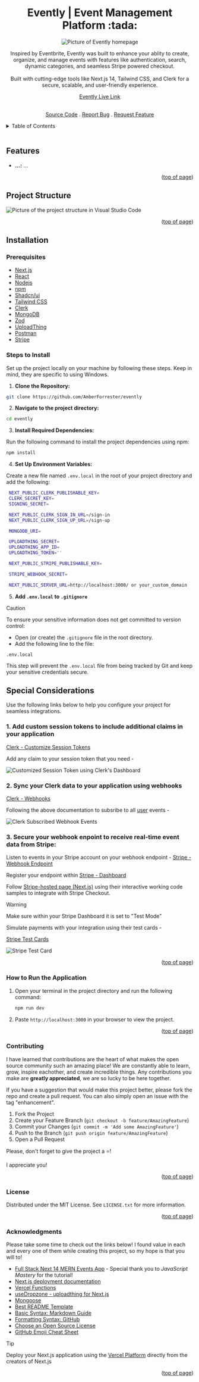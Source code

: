 <a id="readme-top"></a>

<h1 align="center">Evently | Event Management Platform :tada:</h1> 

<div align="center">

<img src="/public/assets/images/homepage.png" alt="Picture of Evently homepage">

<p align="center">Inspired by Eventbrite, Evently was built to enhance your ablity to create, organize, and manage events with features like authentication, search, dynamic categories, and seamless Stripe powered checkout.
<br/>
<br/>
Built with cutting-edge tools like Next.js 14, Tailwind CSS, and Clerk for a secure, scalable, and user-friendly experience.
<br />

<a href="https://evently-pink-sigma.vercel.app/">Evently Live Link</a>



<br />
<a href="https://github.com/AmberForrester/evently">Source Code</a>
.
<a href="https://github.com/AmberForrester/evently/issues/new?assignees=&labels=bug&projects=&template=bug-report-%F0%9F%90%9E.md&title=">Report Bug</a>
.
<a href="https://github.com/AmberForrester/evently/issues/new?assignees=&labels=enhancement&projects=&template=feature-request-%F0%9F%9A%80.md&title=">Request Feature</a>
</p>
</div>

<details>
  <summary>Table of Contents</summary>
  <ol>
    <li><a href="#project-structure">Project Structure</a></li>
    <li><a href="#features">Features</a></li>
    <li><a href="#installation">Installation</a></li>
    <li><a href="#steps-to-install">Steps to Install</a></li>
    <li><a href="#special-considerations">Special Considerations</a></li>
    <li><a href="#how-to-run-the-application">How to Run the Application</a></li>
    <li><a href="#contributing">Contributing</a></li>
    <li><a href="#license">License</a></li>
    <li><a href="#acknowledgments">Acknowledgments</a></li>
  </ol>
</details>
<br />



## Features
- **...:** ...


<p align="right">(<a href="#readme-top">top of page</a>)</p>



## Project Structure

<img src="/public/assets/images/project-structure.png" alt="Picture of the project structure in Visual Studio Code">

<p align="right">(<a href="#readme-top">top of page</a>)</p>



## Installation

### Prerequisites
- [Next.js](https://nextjs.org/)
- [React](https://react.dev/)
- [Nodejs](https://nodejs.org/en)
- [npm](https://www.npmjs.com/)
- [Shadcn/ui](https://ui.shadcn.com/docs)
- [Tailwind CSS](https://tailwindcss.com/)
- [Clerk](https://clerk.com/)
- [MongoDB](https://www.mongodb.com/)
- [Zod](https://zod.dev/)
- [UploadThing](https://uploadthing.com/)
- [Postman](https://www.postman.com/)
- [Stripe](https://stripe.com/)



### Steps to Install

Set up the project locally on your machine by following these steps. 
Keep in mind, they are specific to using Windows.

1. **Clone the Repository:**
  ```bash
  git clone https://github.com/AmberForrester/evently
  ```

2. **Navigate to the project directory:**
  ```bash
  cd evently
  ```

3. **Install Required Dependencies:** 

Run the following command to install the project dependencies using npm:
  ```bash
  npm install
  ```

4. **Set Up Environment Variables:**

Create a new file named `.env.local` in the root of your project directory and add the following:
   ```bash
    NEXT_PUBLIC_CLERK_PUBLISHABLE_KEY=
    CLERK_SECRET_KEY=
    SIGNING_SECRET=

    NEXT_PUBLIC_CLERK_SIGN_IN_URL=/sign-in
    NEXT_PUBLIC_CLERK_SIGN_UP_URL=/sign-up

    MONGODB_URI=

    UPLOADTHING_SECRET=
    UPLOADTHING_APP_ID=
    UPLOADTHING_TOKEN=''

    NEXT_PUBLIC_STRIPE_PUBLISHABLE_KEY=

    STRIPE_WEBHOOK_SECRET=

    NEXT_PUBLIC_SERVER_URL=http://localhost:3000/ or your_custom_domain
   ``` 

5. **Add `.env.local` to `.gitignore`**

> [!CAUTION]
> To ensure your sensitive information does not get committed to version control:
  - Open (or create) the `.gitignore` file in the root directory.
  - Add the following line to the file:
   ```
   .env.local
   ```

This step will prevent the `.env.local` file from being tracked by Git and keep your sensitive credentials secure. 



## Special Considerations

Use the following links below to help you configure your project for seamless integrations.

### 1. Add custom session tokens to include additional claims in your application 

[Clerk - Customize Session Tokens](https://clerk.com/docs/backend-requests/making/custom-session-token)

Add any claim to your session token that you need -

<img src="/public/assets/images/custom_session_token.png" alt="Customized Session Token using Clerk's Dashboard">



### 2. Sync your Clerk data to your application using webhooks

[Clerk - Webhooks](https://clerk.com/docs/webhooks/sync-data)

Following the above documentation to subsribe to all <ins>user</ins> events - 

<img src="/public/assets/images/webhook_events.png" alt="Clerk Subscribed Webhook Events">



### 3. Secure your webhook enpoint to receive real-time event data from Stripe: 

Listen to events in your Stripe account on your webhook endpoint - 
[Stripe - Webhook Endpoint](https://stripe.com/docs/webhooks#verify-events)

Register your endpoint within [Stripe - Dashboard](https://dashboard.stripe.com/apikeys)

Follow [Stripe-hosted page (Next.js)](https://docs.stripe.com/checkout/quickstart?lang=node&client=next) using their interactive working code samples to integrate with Stripe Checkout. 

> [!WARNING]
> Make sure within your Stripe Dashboard it is set to "Test Mode"

Simulate payments with your integration using their test cards - 

[Stripe Test Cards](https://docs.stripe.com/testing)

<img src="/public/assets/images/stripe_test_card.png" alt="Stripe Test Card">

<p align="right">(<a href="#readme-top">top of page</a>)</p>



### How to Run the Application

1. Open your terminal in the project directory and run the following command: 
   ```bash
   npm run dev
   ```

2. Paste `http://localhost:3000` in your browser to view the project.

<p align="right">(<a href="#readme-top">top of page</a>)</p>



### Contributing

I have learned that contributions are the heart of what makes the open source community such an amazing place! We are constantly able to learn, grow, inspire eachother, and create incredible things. Any contributions you make are **greatly appreciated**, we are so lucky to be here together.

If you have a suggestion that would make this project better, please fork the repo and create a pull request. You can also simply open an issue with the tag "enhancement".

1. Fork the Project
2. Create your Feature Branch (`git checkout -b feature/AmazingFeature`)
3. Commit your Changes (`git commit -m 'Add some AmazingFeature'`)
4. Push to the Branch (`git push origin feature/AmazingFeature`)
5. Open a Pull Request

Please, don't forget to give the project a :star:! 

I appreciate you!

<p align="right">(<a href="#readme-top">top of page</a>)</p>



### License

Distributed under the MIT License. See `LICENSE.txt` for more information.

<p align="right">(<a href="#readme-top">top of page</a>)</p>



### Acknowledgments

Please take some time to check out the links below! I found value in each and every one of them while creating this project, so my hope is that you will to!

* [Full Stack Next 14 MERN Events App](https://youtu.be/zgGhzuBZOQg?si=9MwM9d9nYH3qgZXU) - Special thank you to _JavaScript Mastery_ for the tutorial!
* [Next.js deployment documentation](https://nextjs.org/docs/deployment)
* [Vercel Functions](https://vercel.com/docs/functions)
* [useDropzone - uploadthing for Next.js](https://v6.docs.uploadthing.com/api-reference/react#usedropzone)
* [Mongoose](https://www.npmjs.com/package/mongoose)
* [Best README Template](https://github.com/othneildrew/Best-README-Template)
* [Basic Syntax: Markdown Guide](https://www.markdownguide.org/basic-syntax/#reference-style-links)
* [Formatting Syntax: GitHub](https://docs.github.com/en/get-started/writing-on-github/getting-started-with-writing-and-formatting-on-github/basic-writing-and-formatting-syntax)
* [Choose an Open Source License](https://choosealicense.com)
* [GitHub Emoji Cheat Sheet](https://github.com/ikatyang/emoji-cheat-sheet/blob/master/README.md#animal-bug)

> [!TIP]
> Deploy your Next.js application using the [Vercel Platform](https://vercel.com/new?utm_medium=default-template&filter=next.js&utm_source=create-next-app&utm_campaign=create-next-app-readme) directly from the creators of Next.js

<p align="right">(<a href="#readme-top">top of page</a>)</p>